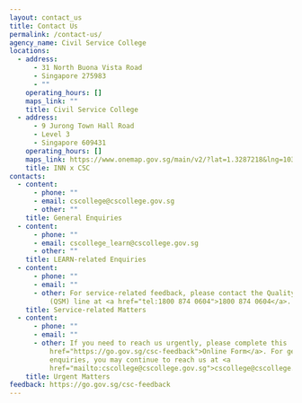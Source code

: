```yaml
---
layout: contact_us
title: Contact Us
permalink: /contact-us/
agency_name: Civil Service College
locations:
  - address:
      - 31 North Buona Vista Road
      - Singapore 275983
      - ""
    operating_hours: []
    maps_link: ""
    title: Civil Service College
  - address:
      - 9 Jurong Town Hall Road
      - Level 3
      - Singapore 609431
    operating_hours: []
    maps_link: https://www.onemap.gov.sg/main/v2/?lat=1.3287218&lng=103.7419323
    title: INN x CSC
contacts:
  - content:
      - phone: ""
      - email: cscollege@cscollege.gov.sg
      - other: ""
    title: General Enquiries
  - content:
      - phone: ""
      - email: cscollege_learn@cscollege.gov.sg
      - other: ""
    title: LEARN-related Enquiries
  - content:
      - phone: ""
      - email: ""
      - other: For service-related feedback, please contact the Quality Service Manager
          (QSM) line at <a href="tel:1800 874 0604">1800 874 0604</a>.
    title: Service-related Matters
  - content:
      - phone: ""
      - email: ""
      - other: If you need to reach us urgently, please complete this  <a
          href="https://go.gov.sg/csc-feedback">Online Form</a>. For general
          enquiries, you may continue to reach us at <a
          href="mailto:cscollege@cscollege.gov.sg">cscollege@cscollege.gov.sg</a>.
    title: Urgent Matters
feedback: https://go.gov.sg/csc-feedback
---
```

